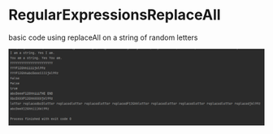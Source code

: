 # RegularExpressionsReplaceAll
basic code using replaceAll on a string of random letters

![Screenshot](RegEx.PNG)
